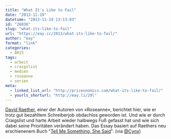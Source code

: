 ```yaml
---
title: "What It's Like to Fail"
date: "2013-11-19"
datetime: "2013-11-19 13:13:03"
id: "26036"
slug: "what-its-like-to-fail"
url: "https://eay.cc/2013/what-its-like-to-fail/"
author: "eay"
format: "link"
categories:
  - 0815
tags:
  - arbeit
  - craigslist
  - medien
  - roseanne
  - serien
meta:
  - linked_list_url: "http://priceonomics.com/what-its-like-to-fail/"
  - yourls_shorturl: "http://eay.li/29l"
---
```


[David Raether](http://www.imdb.com/name/nm0706116/), einer der Autoren von »Roseanne«, berichtet hier, wie er trotz gut bezahltem Schreiberjob obdachlos geworden ist. Und wie er durch Craigslist und harte Arbeit wieder halbwegs Fuß gefasst hat und wie sich dabei seine Prioritäten verändert haben. Das Essay basiert auf Raethers neu erschienenem Buch "[Tell Me Something, She Said](http://www.amazon.de/exec/obidos/ASIN/B00GJWJAEA/eayznet-21)". (via [@Cynx](https://twitter.com/Cynx/status/402705521444012032))
